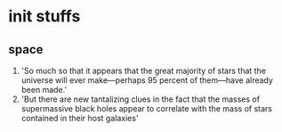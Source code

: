 # init stuffs

## space

1. 'So much so that it appears that the great majority of stars that the universe will ever make—perhaps 95 percent of them—have already been made.'
2. 'But there are new tantalizing clues in the fact that the masses of supermassive black holes appear to correlate with the mass of stars contained in their host galaxies'
